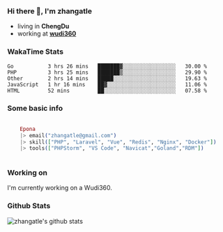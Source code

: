 ### Hi there 👋, I'm zhangatle

- living in **ChengDu**
- working at [**wudi360**](https://wudiads.com)

### WakaTime Stats
<!--START_SECTION:waka-->
```text
Go           3 hrs 26 mins   ███████▓░░░░░░░░░░░░░░░░░   30.00 % 
PHP          3 hrs 25 mins   ███████▒░░░░░░░░░░░░░░░░░   29.90 % 
Other        2 hrs 14 mins   █████░░░░░░░░░░░░░░░░░░░░   19.63 % 
JavaScript   1 hr 16 mins    ██▓░░░░░░░░░░░░░░░░░░░░░░   11.06 % 
HTML         52 mins         ██░░░░░░░░░░░░░░░░░░░░░░░   07.58 % 
```
<!--END_SECTION:waka-->

### Some basic info

```elixir
	
	Epona
	|> email("zhangatle@gmail.com")
	|> skill(["PHP", "Laravel", "Vue", "Redis", "Nginx", "Docker"])
	|> tools(["PHPStorm", "VS Code", "Navicat","Goland","RDM"])
	
```

### Working on

I'm currently working on a Wudi360.

### Github Stats

![zhangatle's github stats](https://github-readme-stats.vercel.app/api?username=zhangatle&show_icons=true)

<!--
**zhangatle/zhangatle** is a ✨ _special_ ✨ repository because its `README.md` (this file) appears on your GitHub profile.

Here are some ideas to get you started:

- 🔭 I’m currently working on ...
- 🌱 I’m currently learning ...
- 👯 I’m looking to collaborate on ...
- 🤔 I’m looking for help with ...
- 💬 Ask me about ...
- 📫 How to reach me: ...
- 😄 Pronouns: ...
- ⚡ Fun fact: ...
-->
